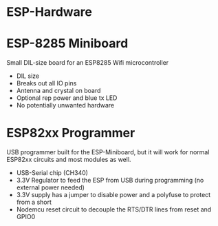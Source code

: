 # ESP-Hardware


<h1>ESP-8285 Miniboard</h1>

<p>Small DIL-size board for an ESP8285 Wifi microcontroller
<ul>
<li>DIL size
<li>Breaks out all IO pins
<li>Antenna and crystal on board
<li>Optional rep power and blue tx LED
<li>No potentially unwanted hardware
</ul>
<h1>ESP82xx Programmer</H1>
<p>USB programmer built for the ESP-Miniboard, but it will work for normal ESP82xx circuits and most modules as well.
<ul>
<li>USB-Serial chip (CH340)
<li>3.3V Regulator to feed the ESP from USB during programming (no external power needed)
<li>3.3V supply has a jumper to disable power and a polyfuse to protect from a short
<li>Nodemcu reset circuit to decouple the RTS/DTR lines from reset and GPIO0
</ul>
